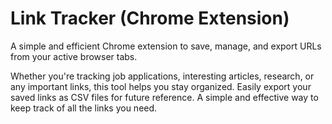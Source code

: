 # Link Tracker (Chrome Extension)

<p>A simple and efficient Chrome extension to save, manage, and export URLs from your active browser tabs.</p>

<p>Whether you're tracking job applications, interesting articles, research, or any important links, this tool helps you stay organized. Easily export your saved links as CSV files for future reference. A simple and effective way to keep track of all the links you need.</p>
